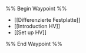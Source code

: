 %% Begin Waypoint %%
- [[Differenzierte Festplatte]]
- [[Introduction HV]]
- [[Set up HV]]

%% End Waypoint %%